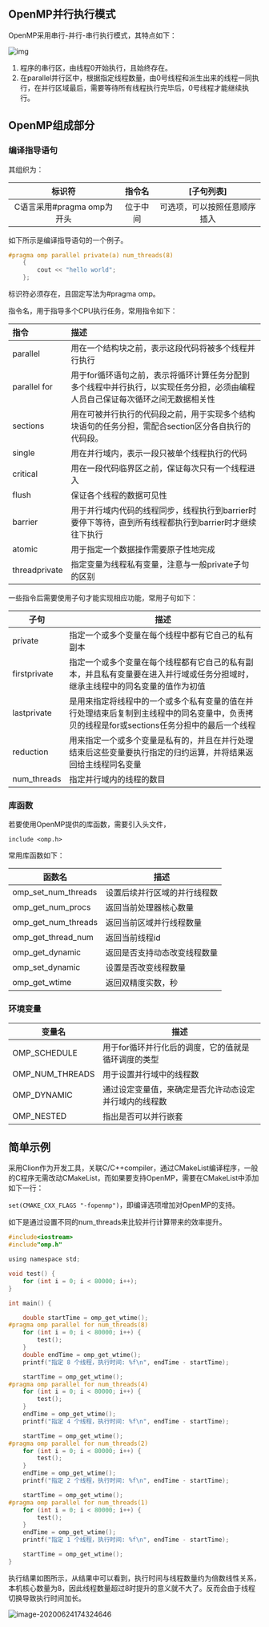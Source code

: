 ## OpenMP并行执行模式

OpenMP采用串行-并行-串行执行模式，其特点如下：

![img](https://imagebag.oss-cn-chengdu.aliyuncs.com/img/fork_join2.gif)

1. 程序的串行区，由线程0开始执行，且始终存在。
2. 在parallel并行区中，根据指定线程数量，由0号线程和派生出来的线程一同执行，在并行区域最后，需要等待所有线程执行完毕后，0号线程才能继续执行。

## OpenMP组成部分

### 编译指导语句

其组织为：

|           标识符           |  指令名  |          [子句列表]          |
| :------------------------: | :------: | :--------------------------: |
| C语言采用#pragma omp为开头 | 位于中间 | 可选项，可以按照任意顺序插入 |

如下所示是编译指导语句的一个例子。

```c
#pragma omp parallel private(a) num_threads(8)
    {
        cout << "hello world";
    };
```

标识符必须存在，且固定写法为#pragma omp。

指令名，用于指导多个CPU执行任务，常用指令如下：

| 指令          | 描述                                                         |
| :------------ | :----------------------------------------------------------- |
| parallel      | 用在一个结构块之前，表示这段代码将被多个线程并行执行         |
| parallel for  | 用于for循环语句之前，表示将循环计算任务分配到多个线程中并行执行，以实现任务分担，必须由编程人员自己保证每次循环之间无数据相关性 |
| sections      | 用在可被并行执行的代码段之前，用于实现多个结构块语句的任务分担，需配合section区分各自执行的代码段。 |
| single        | 用在并行域内，表示一段只被单个线程执行的代码                 |
| critical      | 用在一段代码临界区之前，保证每次只有一个线程进入             |
| flush         | 保证各个线程的数据可见性                                     |
| barrier       | 用于并行域内代码的线程同步，线程执行到barrier时要停下等待，直到所有线程都执行到barrier时才继续往下执行 |
| atomic        | 用于指定一个数据操作需要原子性地完成                         |
| threadprivate | 指定变量为线程私有变量，注意与一般private子句的区别          |

一些指令后需要使用子句才能实现相应功能，常用子句如下：

| 子句         | 描述                                                         |
| ------------ | ------------------------------------------------------------ |
| private      | 指定一个或多个变量在每个线程中都有它自己的私有副本           |
| firstprivate | 指定一个或多个变量在每个线程都有它自己的私有副本，并且私有变量要在进入并行域或任务分担域时，继承主线程中的同名变量的值作为初值 |
| lastprivate  | 是用来指定将线程中的一个或多个私有变量的值在并行处理结束后复制到主线程中的同名变量中，负责拷贝的线程是for或sections任务分担中的最后一个线程 |
| reduction    | 用来指定一个或多个变量是私有的，并且在并行处理结束后这些变量要执行指定的归约运算，并将结果返回给主线程同名变量 |
| num_threads  | 指定并行域内的线程的数目                                     |

### 库函数

若要使用OpenMP提供的库函数，需要引入头文件，

`include <omp.h>`

 常用库函数如下：

| 函数名              | 描述                         |
| ------------------- | ---------------------------- |
| omp_set_num_threads | 设置后续并行区域的并行线程数 |
| omp_get_num_procs   | 返回当前处理器核心数量       |
| omp_get_num_threads | 返回当前区域并行线程数量     |
| omp_get_thread_num  | 返回当前线程id               |
| omp_get_dynamic     | 返回是否支持动态改变线程数量 |
| omp_set_dynamic     | 设置是否改变线程数量         |
| omp_get_wtime       | 返回双精度实数，秒           |

### 环境变量

| 变量名          | 描述                                                   |
| --------------- | ------------------------------------------------------ |
| OMP_SCHEDULE    | 用于for循环并行化后的调度，它的值就是循环调度的类型    |
| OMP_NUM_THREADS | 用于设置并行域中的线程数                               |
| OMP_DYNAMIC     | 通过设定变量值，来确定是否允许动态设定并行域内的线程数 |
| OMP_NESTED      | 指出是否可以并行嵌套                                   |

## 简单示例

采用Clion作为开发工具，关联C/C++compiler，通过CMakeList编译程序，一般的C程序无需改动CMakeList，而如果要支持OpenMP，需要在CMakeList中添加如下一行：

`set(CMAKE_CXX_FLAGS "-fopenmp")`，即编译选项增加对OpenMP的支持。

如下是通过设置不同的num_threads来比较并行计算带来的效率提升。

```c
#include<iostream>
#include"omp.h"

using namespace std;

void test() {
    for (int i = 0; i < 80000; i++);
}

int main() {

    double startTime = omp_get_wtime();
#pragma omp parallel for num_threads(8)
    for (int i = 0; i < 80000; i++) {
        test();
    }
    double endTime = omp_get_wtime();
    printf("指定 8 个线程，执行时间: %f\n", endTime - startTime);

    startTime = omp_get_wtime();
#pragma omp parallel for num_threads(4)
    for (int i = 0; i < 80000; i++) {
        test();
    }
    endTime = omp_get_wtime();
    printf("指定 4 个线程，执行时间: %f\n", endTime - startTime);

    startTime = omp_get_wtime();
#pragma omp parallel for num_threads(2)
    for (int i = 0; i < 80000; i++) {
        test();
    }
    endTime = omp_get_wtime();
    printf("指定 2 个线程，执行时间: %f\n", endTime - startTime);

    startTime = omp_get_wtime();
#pragma omp parallel for num_threads(1)
    for (int i = 0; i < 80000; i++) {
        test();
    }
    endTime = omp_get_wtime();
    printf("指定 1 个线程，执行时间: %f\n", endTime - startTime);

    startTime = omp_get_wtime();
}
```

执行结果如图所示，从结果中可以看到，执行时间与线程数量约为倍数线性关系，本机核心数量为8，因此线程数量超过8时提升的意义就不大了。反而会由于线程切换导致执行时间加长。

![image-20200624174324646](https://imagebag.oss-cn-chengdu.aliyuncs.com/img/image-20200624174324646.png)